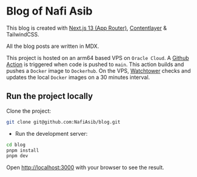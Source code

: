 # Blog of Nafi Asib

This blog is created with [Next.js 13 (App Router)](https://nextjs.org/docs/app), [Contentlayer](https://contentlayer.dev/docs/environments/nextjs-dcf8e39e) & TailwindCSS.

All the blog posts are written in MDX.

This project is hosted on an arm64 based VPS on `Oracle Cloud`. A [Github Action](https://github.com/features/actions) is triggered when code is pushed to `main`. This action builds and pushes a `Docker` image to `Dockerhub`. On the VPS, [Watchtower](https://github.com/containrrr/watchtower) checks and updates the local `Docker` images on a 30 minutes interval.

## Run the project locally

Clone the project:

```bash
git clone git@github.com:NafiAsib/blog.git
```

- Run the development server:

```bash
cd blog
pnpm install
pnpm dev
```

Open [http://localhost:3000](http://localhost:3000) with your browser to see the result.
